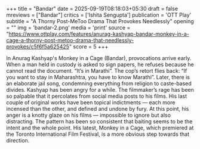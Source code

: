 +++
title = "Bandar"
date = 2025-09-19T08:18:03+05:30
draft = false
mreviews = ["Bandar"]
critics = ['Ishita Sengupta']
publication = 'OTT Play'
subtitle = "A Thorny Post-MeToo Drama That Provokes Needlessly"
opening = ""
img = 'bandar-2.png'
media = 'print'
source = "https://www.ottplay.com/features/anurag-kashyap-bandar-monkey-in-a-cage-a-thorny-post-metoo-drama-that-needlessly-provokes/c5f6f5a625425"
score = 5
+++

In Anurag Kashyap's Monkey in a Cage (Bandar), provocations arrive early. When a man held in custody is asked to sign papers, he refuses because he cannot read the document. “It’s in Marathi”. The cop’s retort flies back: “If you want to stay in Maharashtra, you have to know Marathi”. Later, there is an elaborate jail song, condemning everything from religion to caste-based divides. Kashyap has been angry for a while. The filmmaker’s rage has been so palpable that it percolates from social media posts to his films. His last couple of original works have been topical indictments — each more incensed than the other, and defined and undone by fury. At this point, his anger is a knotty glaze on his films — impossible to ignore but also distracting. The pattern has been so consistent that baiting seems to be the intent and the whole point. His latest, Monkey in a Cage, which premiered at the Toronto International Film Festival, is a more obvious step towards that direction.
